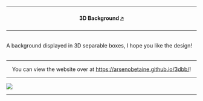 <hr>
    <h4 align="center">3D Background <a href="https://arsenobetaine.github.io/3dbb/">🡥</a></h4>
<hr>
    <p><br>A background displayed in 3D separable boxes, I hope you like the design!<br></br></p>
<hr>
    <p align="center">You can view the website over at <a href="https://arsenobetaine.github.io/3dbb/">https://arsenobetaine.github.io/3dbb/</a>!</p>
<hr>
    <img src="aaa" />
<hr>
